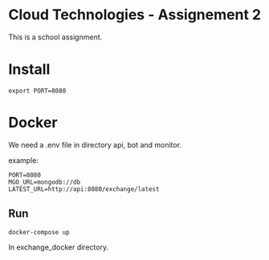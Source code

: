 # Cloud Technologies - Assignement 2
This is a school assignment.

# Install
```
export PORT=8080
```

# Docker
We need a .env file in directory api, bot and monitor.

example:
```
PORT=8080
MGO_URL=mongodb://db
LATEST_URL=http://api:8080/exchange/latest
```

## Run
```
docker-compose up
```
In exchange_docker directory.